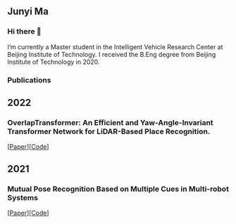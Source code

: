 ## Junyi Ma

### Hi there 👋

I’m currently a Master student in the Intelligent Vehicle Research Center at Beijing Institute of Technology. I received the B.Eng degree from Beijing Institute of Technology in 2020.

### Publications

## 2022  
### OverlapTransformer: An Efficient and Yaw-Angle-Invariant Transformer Network for LiDAR-Based Place Recognition.  
[[Paper](https://ieeexplore.ieee.org/document/9785497)][[Code](https://github.com/haomo-ai/OverlapTransformer)]


## 2021  
### Mutual Pose Recognition Based on Multiple Cues in Multi-robot Systems
[[Paper](https://ieeexplore.ieee.org/document/9641141)][[Code]([https://github.com/haomo-ai/OverlapTransformer](https://github.com/BIT-MJY/Mutual-Pose-Recognition-Based-on-Multiple-Cues-in-MRS))]

